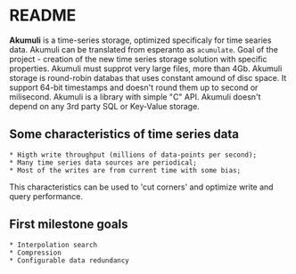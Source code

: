 README
======

**Akumuli** is a time-series storage, optimized specificaly for time searies data. Akumuli can be translated from esperanto as `acumulate`.
Goal of the project - creation of the new time series storage solution with specific properties. Akumuli must supprot
very large files, more than 4Gb. Akumuli storage is round-robin databas that uses constant amound of disc space. It
support 64-bit timestamps and doesn't round them up to second or milisecond. Akumuli is a library with simple "C" API.
Akumuli doesn't depend on any 3rd party SQL or Key-Value storage.


Some characteristics of time series data
----------------------------------------
    * Higth write throughput (millions of data-points per second);
    * Many time series data sources are periodical;
    * Most of the writes are from current time with some bias;

This characteristics can be used to 'cut corners' and optimize write and query performance.

First milestone goals
---------------------
    * Interpolation search
    * Compression
    * Configurable data redundancy
